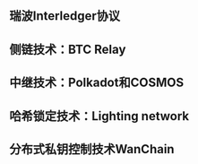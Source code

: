 



## 瑞波Interledger协议



## 侧链技术：BTC Relay



## 中继技术：Polkadot和COSMOS



## 哈希锁定技术：Lighting network



## 分布式私钥控制技术WanChain
